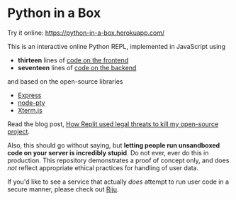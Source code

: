 # Python in a Box

Try it online: <https://python-in-a-box.herokuapp.com/>

This is an interactive online Python REPL, implemented in JavaScript
using

* **thirteen** lines of [code on the frontend](https://github.com/radian-software/python-in-a-box/blob/b28a39383c6b66098b414edf4a1b4165a5d11ca2/index.html#L32-L48)
* **seventeen** lines of [code on the backend](https://github.com/radian-software/python-in-a-box/blob/b28a39383c6b66098b414edf4a1b4165a5d11ca2/server.js#L1-L23)

and based on the open-source libraries

* [Express](https://expressjs.com/)
* [node-pty](https://github.com/microsoft/node-pty)
* [Xterm.js](https://xtermjs.org/)

Read the blog post, [How Replit used legal threats to kill my open-source project](https://intuitiveexplanations.com/tech/replit/).

Also, this should go without saying, but **letting people run
unsandboxed code on your server is incredibly stupid**. Do not ever,
ever do this in production. This repository demonstrates a proof of
concept only, and does *not* reflect appropriate ethical practices for
handling of user data.

If you'd like to see a service that actually *does* attempt to run
user code in a secure manner, please check out
[Riju](https://github.com/raxod502/riju).
